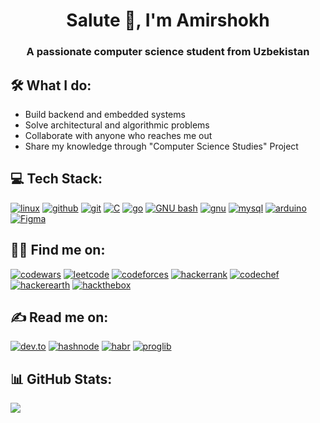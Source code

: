<h1 align="center">Salute 👋, I'm Amirshokh</h1>
<h3 align="center">A passionate computer science student from Uzbekistan</h3>

## 🛠 What I do:
*  Build backend and embedded systems
*  Solve architectural and algorithmic problems
*  Collaborate with anyone who reaches me out
*  Share my knowledge through "Computer Science Studies" Project

## 💻 Tech Stack:
<a href='' target="_blank"><img alt='linux' src='https://img.shields.io/badge/linux-100000?style=for-the-badge&logo=linux&logoColor=5fa9c9&labelColor=f0f0f0&color=5fa9c9'/></a>
<a href='' target="_blank"><img alt='github' src='https://img.shields.io/badge/github-100000?style=for-the-badge&logo=github&logoColor=5fa9c9&labelColor=f0f0f0&color=5fa9c9'/></a>
<a href='' target="_blank"><img alt='git' src='https://img.shields.io/badge/git-100000?style=for-the-badge&logo=git&logoColor=5fa9c9&labelColor=f0f0f0&color=5fa9c9'/></a>
<a href='' target="_blank"><img alt='C' src='https://img.shields.io/badge/C-100000?style=for-the-badge&logo=C&logoColor=5fa9c9&labelColor=f0f0f0&color=5fa9c9'/></a>
<a href='' target="_blank"><img alt='go' src='https://img.shields.io/badge/golang-100000?style=for-the-badge&logo=go&logoColor=5fa9c9&labelColor=f0f0f0&color=5fa9c9'/></a>
<a href='' target="_blank"><img alt='GNU bash' src='https://img.shields.io/badge/bash-100000?style=for-the-badge&logo=GNU bash&logoColor=5fa9c9&labelColor=f0f0f0&color=5fa9c9'/></a>
<a href='' target="_blank"><img alt='gnu' src='https://img.shields.io/badge/gnu_make-100000?style=for-the-badge&logo=gnu&logoColor=5fa9c9&labelColor=f0f0f0&color=5fa9c9'/></a>
<a href='' target="_blank"><img alt='mysql' src='https://img.shields.io/badge/mysql-100000?style=for-the-badge&logo=mysql&logoColor=5fa9c9&labelColor=f0f0f0&color=5fa9c9'/></a>
<a href='' target="_blank"><img alt='arduino' src='https://img.shields.io/badge/arduino-100000?style=for-the-badge&logo=arduino&logoColor=5fa9c9&labelColor=f0f0f0&color=5fa9c9'/></a>
<a href='' target="_blank"><img alt='Figma' src='https://img.shields.io/badge/Figma-100000?style=for-the-badge&logo=Figma&logoColor=5fa9c9&labelColor=f0f0f0&color=5fa9c9'/></a>

## 👨‍💻 Find me on:
<a href='https://www.codewars.com/users/amirdev0' target="_blank"><img alt='codewars' src='https://img.shields.io/badge/codewars-100000?style=for-the-badge&logo=codewars&logoColor=5fa9c9&labelColor=f0f0f0&color=5fa9c9'/></a>
<a href='https://leetcode.com/amirdev0/' target="_blank"><img alt='leetcode' src='https://img.shields.io/badge/leetcode-100000?style=for-the-badge&logo=leetcode&logoColor=5fa9c9&labelColor=f0f0f0&color=5fa9c9'/></a>
<a href='https://codeforces.com/profile/amig0' target="_blank"><img alt='codeforces' src='https://img.shields.io/badge/codeforces-100000?style=for-the-badge&logo=codeforces&logoColor=5fa9c9&labelColor=f0f0f0&color=5fa9c9'/></a>
<a href='https://www.hackerrank.com/profile/amirdev0' target="_blank"><img alt='hackerrank' src='https://img.shields.io/badge/hackerrank-100000?style=for-the-badge&logo=hackerrank&logoColor=5fa9c9&labelColor=f0f0f0&color=5fa9c9'/></a>
<a href='https://www.codechef.com/users/amirdev0' target="_blank"><img alt='codechef' src='https://img.shields.io/badge/codechef-100000?style=for-the-badge&logo=codechef&logoColor=5fa9c9&labelColor=f0f0f0&color=5fa9c9'/></a>
<a href='https://www.hackerearth.com/@amirdev0' target="_blank"><img alt='hackerearth' src='https://img.shields.io/badge/hackerearth-100000?style=for-the-badge&logo=hackerearth&logoColor=5fa9c9&labelColor=f0f0f0&color=5fa9c9'/></a>
<a href='' target="_blank"><img alt='hackthebox' src='https://img.shields.io/badge/hackthebox-100000?style=for-the-badge&logo=hackthebox&logoColor=5fa9c9&labelColor=f0f0f0&color=5fa9c9'/></a>

## ✍️ Read me on:
<a href='' target="_blank"><img alt='dev.to' src='https://img.shields.io/badge/dev.to-100000?style=for-the-badge&logo=dev.to&logoColor=5fa9c9&labelColor=f0f0f0&color=5fa9c9'/></a>
<a href='' target="_blank"><img alt='hashnode' src='https://img.shields.io/badge/hashnode-100000?style=for-the-badge&logo=hashnode&logoColor=5fa9c9&labelColor=f0f0f0&color=5fa9c9'/></a>
<a href='' target="_blank"><img alt='habr' src='https://img.shields.io/badge/habr-100000?style=for-the-badge&logo=habr&logoColor=5fa9c9&labelColor=f0f0f0&color=5fa9c9'/></a>
<a href='' target="_blank"><img alt='proglib' src='https://img.shields.io/badge/proglib-100000?style=for-the-badge&logo=proglib&logoColor=5fa9c9&labelColor=f0f0f0&color=5fa9c9'/></a>


## 📊 GitHub Stats:
![](https://github-readme-stats.vercel.app/api/top-langs/?username=amirdev0&theme=default&hide_border=false&include_all_commits=false&count_private=false&layout=compact)
